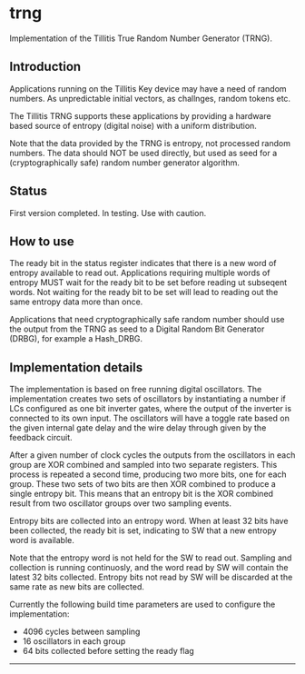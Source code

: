 # trng
Implementation of the Tillitis True Random Number Generator (TRNG).

## Introduction
Applications running on the Tillitis Key device may have a need of random numbers.
As unpredictable initial vectors, as challnges, random tokens etc.

The Tillitis TRNG supports these applications by providing a hardware based
source of entropy (digital noise) with a uniform distribution.

Note that the data provided by the TRNG is entropy, not processed random numbers.
The data should NOT be used directly, but used as seed for a (cryptographically safe)
random number generator algorithm.


## Status
First version completed. In testing. Use with caution.

## How to use
The ready bit in the status register indicates that there is a new word of
entropy available to read out. Applications requiring multiple words of
entropy MUST wait for the ready bit to be set before reading ut
subseqent words. Not waiting for the ready bit to be set will lead to reading out
the same entropy data more than once.

Applications that need cryptographically safe random number should use the output
from the TRNG as seed to a Digital Random Bit Generator (DRBG), for example a Hash_DRBG.


## Implementation details
The implementation is based on free running digital oscillators. The implementation creates
two sets of oscillators by instantiating a number if LCs configured as one bit inverter gates,
where the output of the inverter is connected to its own input. The oscillators will have a toggle
rate based on the given internal gate delay and the wire delay through given by the feedback
circuit.

After a given number of clock cycles the outputs from the oscillators in each group are
XOR combined and sampled into two separate registers. This process is repeated a second time,
producing two more bits, one for each group. These two sets of two bits are then XOR combined
to produce a single entropy bit. This means that an entropy bit is the XOR combined result
from two oscillator groups over two sampling events.

Entropy bits are collected into an entropy word. When at least 32 bits have been collected,
the ready bit is set, indicating to SW that a new entropy word is available.

Note that the entropy word is not held for the SW to read out. Sampling and collection is running
continuosly, and the word read by SW will contain the latest 32 bits collected. Entropy bits
not read by SW will be discarded at the same rate as new bits are collected.

Currently the following build time parameters are used to configure the implementation:

- 4096 cycles between sampling
- 16 oscillators in each group
- 64 bits collected before setting the ready flag


---
